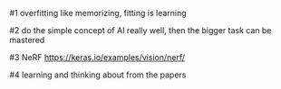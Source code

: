 #1 overfitting like memorizing, fitting is learning

#2 do the simple concept of AI really well, then the bigger task can be mastered

#3 NeRF https://keras.io/examples/vision/nerf/

#4 learning and thinking about from the papers

